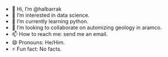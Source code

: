 - 👋 Hi, I’m @halbarrak
- 👀 I’m interested in data science.
- 🌱 I’m currently learning python.
- 💞️ I’m looking to collaborate on automizing geology in aramco.
- 📫 How to reach me: send me an email.
- 😄 Pronouns: He/Him.
- ⚡ Fun fact: No facts.

<!---
halbarrak/halbarrak is a ✨ special ✨ repository because its `README.md` (this file) appears on your GitHub profile.
You can click the Preview link to take a look at your changes.
--->
